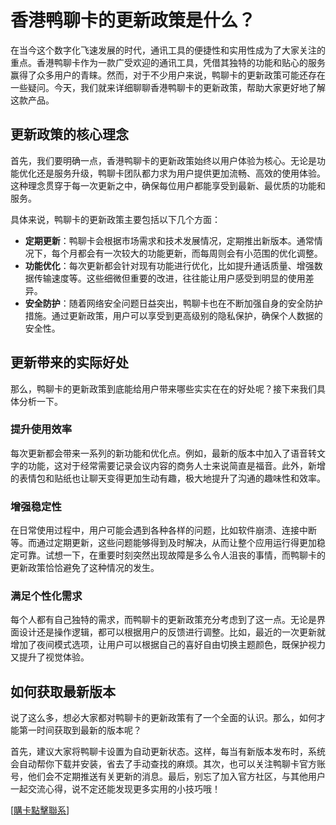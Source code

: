 # 香港鸭聊卡的更新政策是什么？

在当今这个数字化飞速发展的时代，通讯工具的便捷性和实用性成为了大家关注的重点。香港鸭聊卡作为一款广受欢迎的通讯工具，凭借其独特的功能和贴心的服务赢得了众多用户的青睐。然而，对于不少用户来说，鸭聊卡的更新政策可能还存在一些疑问。今天，我们就来详细聊聊香港鸭聊卡的更新政策，帮助大家更好地了解这款产品。

## 更新政策的核心理念

首先，我们要明确一点，香港鸭聊卡的更新政策始终以用户体验为核心。无论是功能优化还是服务升级，鸭聊卡团队都力求为用户提供更加流畅、高效的使用体验。这种理念贯穿于每一次更新之中，确保每位用户都能享受到最新、最优质的功能和服务。

具体来说，鸭聊卡的更新政策主要包括以下几个方面：

- **定期更新**：鸭聊卡会根据市场需求和技术发展情况，定期推出新版本。通常情况下，每个月都会有一次较大的功能更新，而每周则会有小范围的优化调整。
- **功能优化**：每次更新都会针对现有功能进行优化，比如提升通话质量、增强数据传输速度等。这些细微但重要的改进，往往能让用户感受到明显的使用差异。
- **安全防护**：随着网络安全问题日益突出，鸭聊卡也在不断加强自身的安全防护措施。通过更新政策，用户可以享受到更高级别的隐私保护，确保个人数据的安全性。

## 更新带来的实际好处

那么，鸭聊卡的更新政策到底能给用户带来哪些实实在在的好处呢？接下来我们具体分析一下。

### 提升使用效率

每次更新都会带来一系列的新功能和优化点。例如，最新的版本中加入了语音转文字的功能，这对于经常需要记录会议内容的商务人士来说简直是福音。此外，新增的表情包和贴纸也让聊天变得更加生动有趣，极大地提升了沟通的趣味性和效率。

### 增强稳定性

在日常使用过程中，用户可能会遇到各种各样的问题，比如软件崩溃、连接中断等。而通过定期更新，这些问题能够得到及时解决，从而让整个应用运行得更加稳定可靠。试想一下，在重要时刻突然出现故障是多么令人沮丧的事情，而鸭聊卡的更新政策恰恰避免了这种情况的发生。

### 满足个性化需求

每个人都有自己独特的需求，而鸭聊卡的更新政策充分考虑到了这一点。无论是界面设计还是操作逻辑，都可以根据用户的反馈进行调整。比如，最近的一次更新就增加了夜间模式选项，让用户可以根据自己的喜好自由切换主题颜色，既保护视力又提升了视觉体验。

## 如何获取最新版本

说了这么多，想必大家都对鸭聊卡的更新政策有了一个全面的认识。那么，如何才能第一时间获取到最新的版本呢？

首先，建议大家将鸭聊卡设置为自动更新状态。这样，每当有新版本发布时，系统会自动帮你下载并安装，省去了手动查找的麻烦。其次，也可以关注鸭聊卡官方账号，他们会不定期推送有关更新的消息。最后，别忘了加入官方社区，与其他用户一起交流心得，说不定还能发现更多实用的小技巧哦！

[[購卡點擊聯系](https://t.me/s/SXDXQF)]